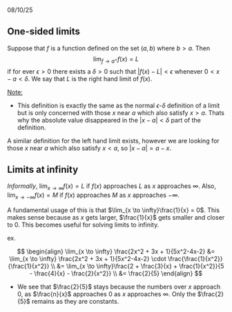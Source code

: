 08/10/25

## One-sided limits

Suppose that $f$ is a function defined on the set $(a,b)$ where $b > a$. Then
$$
\lim_{f\to a^+}f(x) = L
$$
if for ever $\epsilon > 0$ there exists a $\delta > 0$ such that $|f(x) - L| < \epsilon$ whenever $0 < x-a < \delta$. We say that $L$ is the right hand limit of $f(x)$.

<u>Note:</u>
- This definition is exactly the same as the normal $\epsilon$-$\delta$ definition of a limit but is only concerned with those $x$ near $a$ which also satisfy $x > a$. Thats why the absolute value disappeared in the $|x - a| < \delta$ part of the definition.

A similar definition for the left hand limit exists, however we are looking for those $x$ near $a$ which also satisfy $x < a$, so $|x -a| = a - x$.

## Limits at infinity

*Informally*, $\lim_{x \to \infty}f(x) = L$ if $f(x)$ approaches $L$ as $x$ approaches $\infty$. Also, $\lim_{x \to -\infty}f(x) = M$ if $f(x)$ approaches $M$ as $x$ approaches $-\infty$.

A fundamental usage of this is that $\lim_{x \to \infty}\frac{1}{x} = 0$. This makes sense because as $x$ gets larger, $\frac{1}{x}$ gets smaller and closer to 0. This becomes useful for solving limits to infinity.

ex.

$$
\begin{align}
\lim_{x \to \infty} \frac{2x^2 + 3x + 1}{5x^2-4x-2} &= \lim_{x \to \infty} \frac{2x^2 + 3x + 1}{5x^2-4x-2} \cdot \frac{\frac{1}{x^2}}{\frac{1}{x^2}} \\
&= \lim_{x \to \infty}\frac{2 + \frac{3}{x} + \frac{1}{x^2}}{5 - \frac{4}{x} - \frac{2}{x^2}} \\
&= \frac{2}{5}
\end{align}
$$
- We see that $\frac{2}{5}$ stays because the numbers over $x$ approach 0, as $\frac{n}{x}$ approaches 0 as $x$ approaches $\infty$. Only the $\frac{2}{5}$ remains as they are constants.


